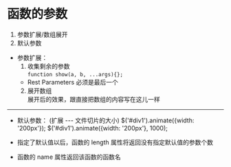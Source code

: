 # 函数的参数
1. 参数扩展/数组展开
2. 默认参数

- 参数扩展：  
  1. 收集剩余的参数  
    `function show(a, b, ...args){};`
    * Rest Parameters 必须是最后一个
  2. 展开数组  
     展开后的效果，跟直接把数组的内容写在这儿一样  

---------------------------------------------------

- 默认参数： (扩展 --- 文件切片的大小)
$('#div1').animate({width: '200px'});
$('#div1').animate({width: '200px'}, 1000);

- 指定了默认值以后，函数的 length 属性将返回没有指定默认值的参数个数

- 函数的 name 属性返回该函数的函数名